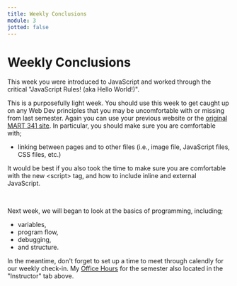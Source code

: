```yaml
---
title: Weekly Conclusions
module: 3
jotted: false
---
```


# Weekly Conclusions

This week you were introduced to JavaScript and worked through the critical "JavaScript Rules! (aka Hello World!)".

This is a purposefully light week. You should use this week to get caught up on any Web Dev principles that you may be uncomfortable with or missing from last semester. Again you can use your previous website or the [original MART 341 site](https://montana-media-arts.github.io/mart341-webDev/). In particular, you should make sure you are comfortable with;

- linking between pages and to other files (i.e., image file, JavaScript files, CSS files, etc.)

It would be best if you also took the time to make sure you are comfortable with the new &lt;script&gt; tag, and how to include inline and external JavaScript.

<br />

Next week, we will began to look at the basics of programming, including;

- variables,
- program flow,
- debugging,
- and structure.

In the meantime, don't forget to set up a time to meet through calendly for our weekly check-in. My [Office Hours]({{site.baseurl}}/instructors/#office-hours) for the semester also located in the "Instructor" tab above.
